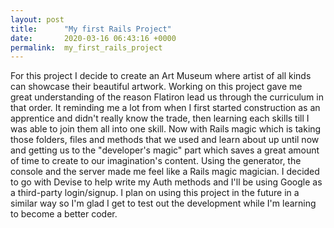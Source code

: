 ```yaml
---
layout: post
title:      "My first Rails Project"
date:       2020-03-16 06:43:16 +0000
permalink:  my_first_rails_project
---
```



For this project I decide to create an Art Museum where artist of all kinds can showcase their beautiful artwork.  Working on this project gave me great understanding of the reason Flatiron lead us through the curriculum  in that order. It reminding me a lot from when I first started construction as an apprentice and didn't really know the trade, then learning each skills till I was able to join them all into one skill.  Now with Rails magic which is taking those folders, files and methods that we used and learn about up until now and getting us to the "developer's magic" part which saves a great amount of time to create to our imagination's content. Using the generator, the console and the server made me feel like a Rails magic magician. I decided to go with Devise to help write my Auth methods and  I'll be using Google as a third-party login/signup. I plan on using this project in the future in a similar way so I'm glad I get to test out the development while I'm learning to become a better coder.



